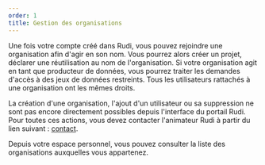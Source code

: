 ```yaml
---
order: 1
title: Gestion des organisations
---
```


Une fois votre compte créé dans Rudi, vous pouvez rejoindre une organisation afin d'agir en son nom. Vous pourrez alors créer un projet, déclarer une réutilisation au nom de l'organisation. Si votre organisation agit en tant que producteur de données, vous pourrez traiter les demandes d'accès à des jeux de données restreints.
Tous les utilisateurs rattachés à une organisation ont les mêmes droits.

La création d'une organisation, l'ajout d'un utilisateur ou sa suppression ne sont pas encore directement possibles depuis l'interface du portail Rudi.
Pour toutes ces actions, vous devez contacter l'animateur Rudi à partir du lien suivant : [contact](https://rudi.datarennes.fr/portail-beta-contact/).

Depuis votre espace personnel, vous pouvez consulter la liste des organisations auxquelles vous appartenez.
